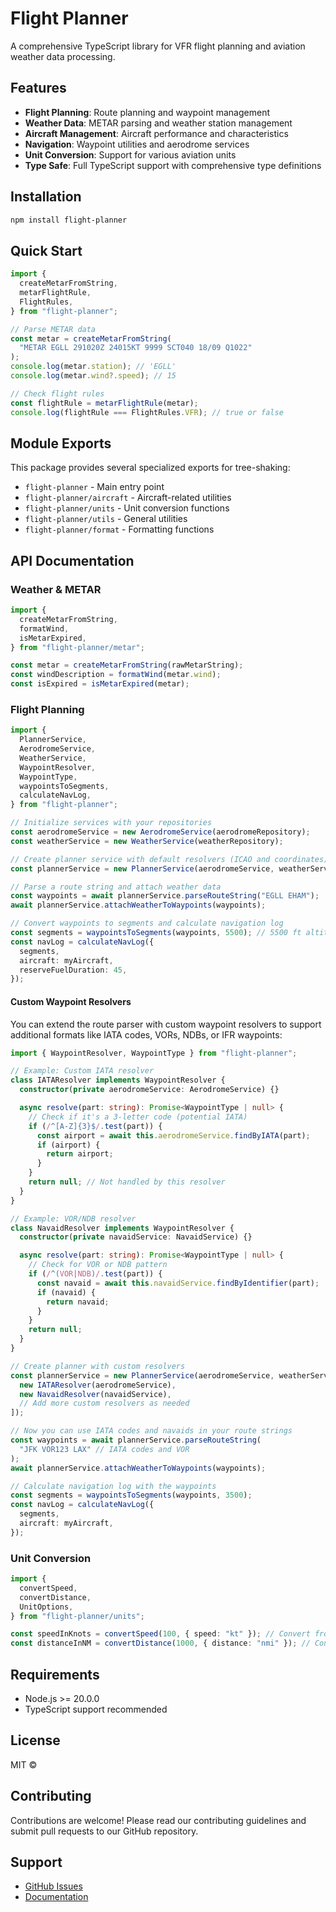 # Flight Planner

A comprehensive TypeScript library for VFR flight planning and aviation weather data processing.

## Features

- **Flight Planning**: Route planning and waypoint management
- **Weather Data**: METAR parsing and weather station management
- **Aircraft Management**: Aircraft performance and characteristics
- **Navigation**: Waypoint utilities and aerodrome services
- **Unit Conversion**: Support for various aviation units
- **Type Safe**: Full TypeScript support with comprehensive type definitions

## Installation

```bash
npm install flight-planner
```

## Quick Start

```typescript
import {
  createMetarFromString,
  metarFlightRule,
  FlightRules,
} from "flight-planner";

// Parse METAR data
const metar = createMetarFromString(
  "METAR EGLL 291020Z 24015KT 9999 SCT040 18/09 Q1022"
);
console.log(metar.station); // 'EGLL'
console.log(metar.wind?.speed); // 15

// Check flight rules
const flightRule = metarFlightRule(metar);
console.log(flightRule === FlightRules.VFR); // true or false
```

## Module Exports

This package provides several specialized exports for tree-shaking:

- `flight-planner` - Main entry point
- `flight-planner/aircraft` - Aircraft-related utilities
- `flight-planner/units` - Unit conversion functions
- `flight-planner/utils` - General utilities
- `flight-planner/format` - Formatting functions

## API Documentation

### Weather & METAR

```typescript
import {
  createMetarFromString,
  formatWind,
  isMetarExpired,
} from "flight-planner/metar";

const metar = createMetarFromString(rawMetarString);
const windDescription = formatWind(metar.wind);
const isExpired = isMetarExpired(metar);
```

### Flight Planning

```typescript
import {
  PlannerService,
  AerodromeService,
  WeatherService,
  WaypointResolver,
  WaypointType,
  waypointsToSegments,
  calculateNavLog,
} from "flight-planner";

// Initialize services with your repositories
const aerodromeService = new AerodromeService(aerodromeRepository);
const weatherService = new WeatherService(weatherRepository);

// Create planner service with default resolvers (ICAO and coordinates)
const plannerService = new PlannerService(aerodromeService, weatherService);

// Parse a route string and attach weather data
const waypoints = await plannerService.parseRouteString("EGLL EHAM");
await plannerService.attachWeatherToWaypoints(waypoints);

// Convert waypoints to segments and calculate navigation log
const segments = waypointsToSegments(waypoints, 5500); // 5500 ft altitude
const navLog = calculateNavLog({
  segments,
  aircraft: myAircraft,
  reserveFuelDuration: 45,
});
```

#### Custom Waypoint Resolvers

You can extend the route parser with custom waypoint resolvers to support additional formats like IATA codes, VORs, NDBs, or IFR waypoints:

```typescript
import { WaypointResolver, WaypointType } from "flight-planner";

// Example: Custom IATA resolver
class IATAResolver implements WaypointResolver {
  constructor(private aerodromeService: AerodromeService) {}

  async resolve(part: string): Promise<WaypointType | null> {
    // Check if it's a 3-letter code (potential IATA)
    if (/^[A-Z]{3}$/.test(part)) {
      const airport = await this.aerodromeService.findByIATA(part);
      if (airport) {
        return airport;
      }
    }
    return null; // Not handled by this resolver
  }
}

// Example: VOR/NDB resolver
class NavaidResolver implements WaypointResolver {
  constructor(private navaidService: NavaidService) {}

  async resolve(part: string): Promise<WaypointType | null> {
    // Check for VOR or NDB pattern
    if (/^(VOR|NDB)/.test(part)) {
      const navaid = await this.navaidService.findByIdentifier(part);
      if (navaid) {
        return navaid;
      }
    }
    return null;
  }
}

// Create planner with custom resolvers
const plannerService = new PlannerService(aerodromeService, weatherService, [
  new IATAResolver(aerodromeService),
  new NavaidResolver(navaidService),
  // Add more custom resolvers as needed
]);

// Now you can use IATA codes and navaids in your route strings
const waypoints = await plannerService.parseRouteString(
  "JFK VOR123 LAX" // IATA codes and VOR
);
await plannerService.attachWeatherToWaypoints(waypoints);

// Calculate navigation log with the waypoints
const segments = waypointsToSegments(waypoints, 3500);
const navLog = calculateNavLog({
  segments,
  aircraft: myAircraft,
});
```

### Unit Conversion

```typescript
import {
  convertSpeed,
  convertDistance,
  UnitOptions,
} from "flight-planner/units";

const speedInKnots = convertSpeed(100, { speed: "kt" }); // Convert from default m/s
const distanceInNM = convertDistance(1000, { distance: "nmi" }); // Convert from default meters
```

## Requirements

- Node.js >= 20.0.0
- TypeScript support recommended

## License

MIT ©

## Contributing

Contributions are welcome! Please read our contributing guidelines and submit pull requests to our GitHub repository.

## Support

- [GitHub Issues](https://github.com/yorickdewid/flight-planner/issues)
- [Documentation](https://github.com/yorickdewid/flight-planner#readme)
